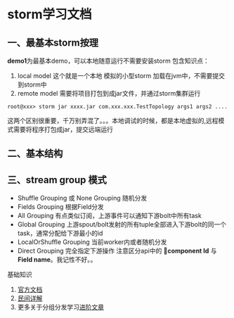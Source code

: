 # storm学习文档

## 一、最基本storm按理
**demo1**为最基本demo，可以本地随意运行不需要安装storm
包含知识点：
1. local model 这个就是一个本地 模拟的小型storm 加载在jvm中，不需要提交到storm中
2. remote model 需要将项目打包到成jar文件，并通过storm集群运行
```shell
root@xxx> storm jar xxxx.jar com.xxx.xxx.TestTopology args1 args2 ....
```
这两个区别很重要，千万别弄混了。。。本地调试的时候，都是本地虚拟的,远程模式需要将程序打包成jar，提交远端运行

## 二、基本结构



## 三、stream group 模式
* Shuffle Grouping 或 None Grouping  随机分发
* Fields Grouping   根据Field分发
* All Grouping      有点类似订阅，上游事件可以通知下游bolt中所有task
* Global Grouping   上游spout/bolt发射的所有tuple全部进入下游bolt的同一个task，通常分配给下游最小的id
* LocalOrShuffle Grouping  当前worker内或者随机分发
* Direct Grouping   完全指定下游操作
注意区分api中的 **component Id** 与 **Field name**。我记性不好。。

基础知识
1. [官方文档](http://storm.apachecn.org/releases/cn/1.1.0/Concepts.html)
2. [民间详解](http://www.cnblogs.com/kqdongnanf/p/4634607.html)
3. 更多关于分组分发学习[进阶文章](http://zqhxuyuan.github.io/2016/06/30/Hello-Storm/)